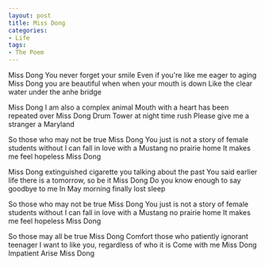 ```yaml
---
layout: post
title: Miss Dong
categories:
- Life
tags:
- The Poem
---
```


Miss Dong You never forget your smile
Even if you're like me eager to aging
Miss Dong you are beautiful when  when your mouth is down
Like the clear water under the anhe bridge

Miss Dong I am also a complex animal
Mouth with a heart has been repeated over
Miss Dong Drum Tower at night time rush
Please give me a stranger a Maryland

So those who may not be true Miss Dong
You just is not a story of female students without
I can fall in love with a Mustang no prairie home
It makes me feel hopeless Miss Dong

Miss Dong extinguished cigarette you talking about the past
You said earlier life there is a tomorrow, so be it
Miss Dong Do you know enough to say goodbye to me
In May morning finally lost sleep

So those who may not be true Miss Dong
You just is not a story of female students without
I can fall in love with a Mustang no prairie home
It makes me feel hopeless Miss Dong

So those may all be true Miss Dong
Comfort those who patiently ignorant teenager
I want to like you, regardless of who it is
Come with me Miss Dong
Impatient Arise Miss Dong
